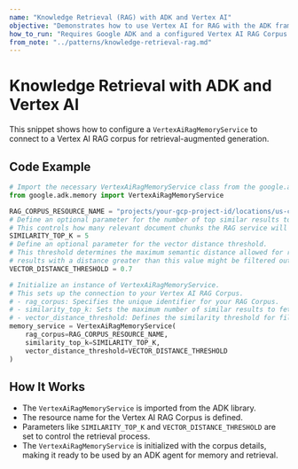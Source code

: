```yaml
---
name: "Knowledge Retrieval (RAG) with ADK and Vertex AI"
objective: "Demonstrates how to use Vertex AI for RAG with the ADK framework."
how_to_run: "Requires Google ADK and a configured Vertex AI RAG Corpus. Run as part of an ADK agent."
from_note: "../patterns/knowledge-retrieval-rag.md"
---
```


# Knowledge Retrieval with ADK and Vertex AI

This snippet shows how to configure a `VertexAiRagMemoryService` to connect to a Vertex AI RAG corpus for retrieval-augmented generation.

## Code Example

```python
# Import the necessary VertexAiRagMemoryService class from the google.adk.memory module.
from google.adk.memory import VertexAiRagMemoryService

RAG_CORPUS_RESOURCE_NAME = "projects/your-gcp-project-id/locations/us-central1/ragCorpora/your-corpus-id"
# Define an optional parameter for the number of top similar results to retrieve.
# This controls how many relevant document chunks the RAG service will return.
SIMILARITY_TOP_K = 5
# Define an optional parameter for the vector distance threshold.
# This threshold determines the maximum semantic distance allowed for retrieved results;
# results with a distance greater than this value might be filtered out.
VECTOR_DISTANCE_THRESHOLD = 0.7

# Initialize an instance of VertexAiRagMemoryService.
# This sets up the connection to your Vertex AI RAG Corpus.
# - rag_corpus: Specifies the unique identifier for your RAG Corpus.
# - similarity_top_k: Sets the maximum number of similar results to fetch.
# - vector_distance_threshold: Defines the similarity threshold for filtering results.
memory_service = VertexAiRagMemoryService(
    rag_corpus=RAG_CORPUS_RESOURCE_NAME,
    similarity_top_k=SIMILARITY_TOP_K,
    vector_distance_threshold=VECTOR_DISTANCE_THRESHOLD
)
```

## How It Works

- The `VertexAiRagMemoryService` is imported from the ADK library.
- The resource name for the Vertex AI RAG Corpus is defined.
- Parameters like `SIMILARITY_TOP_K` and `VECTOR_DISTANCE_THRESHOLD` are set to control the retrieval process.
- The `VertexAiRagMemoryService` is initialized with the corpus details, making it ready to be used by an ADK agent for memory and retrieval.
